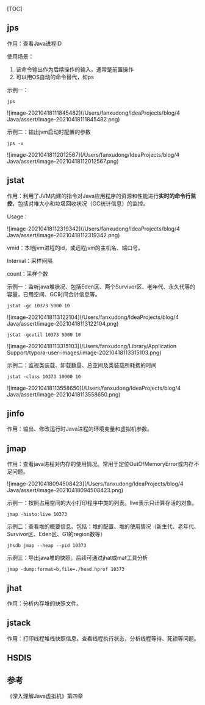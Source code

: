[TOC]

## jps

作用：查看Java进程ID

使用场景：

1. 该命令输出作为后续操作的输入，通常是前置操作
2. 可以用OS自动的命令替代，如ps

示例一：

```	shell
jps
```

![image-20210418111845482](/Users/fanxudong/IdeaProjects/blog/4 Java/assert/image-20210418111845482.png)

示例二：输出jvm启动时配置的参数

```shell
jps -v
```

![image-20210418112012567](/Users/fanxudong/IdeaProjects/blog/4 Java/assert/image-20210418112012567.png)

## jstat

作用：利用了JVM内建的指令对Java应用程序的资源和性能进行**实时的命令行监控**，包括对堆大小和垃圾回收状况（GC统计信息）的监控。

Usage：

![image-20210418112319342](/Users/fanxudong/IdeaProjects/blog/4 Java/assert/image-20210418112319342.png)

 vmid：本地jvm进程的id，或远程jvm的主机名、端口号。

Interval：采样间隔

count：采样个数

示例一：监听java堆状况、包括Eden区、两个Survivor区、老年代、永久代等的容量，已用空间、GC时间合计信息等。

```shell
jstat -gc 10373 5000 10
```

![image-20210418113122104](/Users/fanxudong/IdeaProjects/blog/4 Java/assert/image-20210418113122104.png)

```shell
jstat -gcutil 10373 5000 10
```

![image-20210418113315103](/Users/fanxudong/Library/Application Support/typora-user-images/image-20210418113315103.png)

示例二：监视类装载、卸载数量、总空间及类装载所耗费的时间

```shell
jstat -class 10373 10000 10
```

![image-20210418113558650](/Users/fanxudong/IdeaProjects/blog/4 Java/assert/image-20210418113558650.png)

## jinfo

作用：输出、修改运行时Java进程的环境变量和虚拟机参数。

## jmap

作用：查看java进程对内存的使用情况。常用于定位OutOfMemoryError或内存不足问题。

![image-20210418094508423](/Users/fanxudong/IdeaProjects/blog/4 Java/assert/image-20210418094508423.png)

示例一：按照占用空间的大小打印程序中类的列表。live表示只计算存活的对象。

```shell
jmap -histo:live 10373
```

示例二：查看堆的概要信息。包括：堆的配置、堆的使用情况（新生代、老年代、Survivor区、Eden区、G1的region数等）

```shell
jhsdb jmap --heap --pid 10373
```

示例三：导出java堆的快照。后续可通过jhat或mat工具分析

```shell
jmap -dump:format=b,file=./head.hprof 10373
```



## jhat

作用：分析内存堆的快照文件。

## jstack

作用：打印线程堆栈快照信息。查看线程执行状态，分析线程等待、死锁等问题。

## HSDIS



## 参考

《深入理解Java虚拟机》第四章